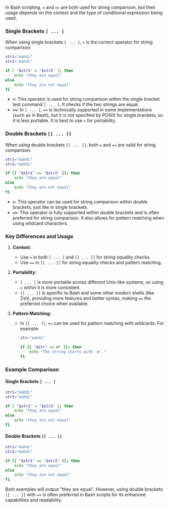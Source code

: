 In Bash scripting, `=` and `==` are both used for string comparison, but their usage depends on the context and the type of conditional expression being used.

### Single Brackets `[ ... ]`

When using single brackets `[ ... ]`, `=` is the correct operator for string comparison:

```sh
str1="mahdi"
str2="mahdi"

if [ "$str1" = "$str2" ]; then
    echo "they are equal"
else
    echo "they are not equal"
fi
```

- **`=`**: This operator is used for string comparison within the single bracket test command `[ ... ]`. It checks if the two strings are equal.
- **`==`**: In `[ ... ]`, `==` is technically supported in some implementations (such as in Bash), but it is not specified by POSIX for single brackets, so it is less portable. It is best to use `=` for portability.

### Double Brackets `[[ ... ]]`

When using double brackets `[[ ... ]]`, both `=` and `==` are valid for string comparison:

```sh
str1="mahdi"
str2="mahdi"

if [[ "$str1" == "$str2" ]]; then
    echo "they are equal"
else
    echo "they are not equal"
fi
```

- **`=`**: This operator can be used for string comparison within double brackets, just like in single brackets.
- **`==`**: This operator is fully supported within double brackets and is often preferred for string comparison. It also allows for pattern matching when using wildcard characters.

### Key Differences and Usage

1. **Context**:
   - Use `=` in both `[ ... ]` and `[[ ... ]]` for string equality checks.
   - Use `==` in `[[ ... ]]` for string equality checks and pattern matching.

2. **Portability**:
   - `[ ... ]` is more portable across different Unix-like systems, so using `=` within it is more consistent.
   - `[[ ... ]]` is specific to Bash and some other modern shells (like Zsh), providing more features and better syntax, making `==` the preferred choice when available.

3. **Pattern Matching**:
   - In `[[ ... ]]`, `==` can be used for pattern matching with wildcards. For example:

     ```sh
     str="mahdi"

     if [[ "$str" == m* ]]; then
         echo "The string starts with 'm'."
     fi
     ```

### Example Comparison

#### Single Brackets `[ ... ]`

```sh
str1="mahdi"
str2="mahdi"

if [ "$str1" = "$str2" ]; then
    echo "they are equal"
else
    echo "they are not equal"
fi
```

#### Double Brackets `[[ ... ]]`

```sh
str1="mahdi"
str2="mahdi"

if [[ "$str1" == "$str2" ]]; then
    echo "they are equal"
else
    echo "they are not equal"
fi
```

Both examples will output "they are equal". However, using double brackets `[[ ... ]]` with `==` is often preferred in Bash scripts for its enhanced capabilities and readability.
